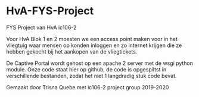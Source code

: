# HvA-FYS-Project
FYS Project van HvA ic106-2

Voor HvA Blok 1 en 2 moesten we een access point maken voor in het vliegtuig waar mensen op konden 
inloggen en zo internet krijgen die ze hebben gekocht bij het aankopen van de vliegtickets. 

De Captive Portal wordt gehost op een apache 2 server met de wsgi python module. Onze code staat hier op github,
de code is opgespiltst in verschillende bestanden, zodat het niet 1 langdradig stuk code bevat.


Gemaakt door Trisna Quebe met ic106-2 project group 2019-2020
